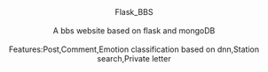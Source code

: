 <div align="center"> Flask_BBS</div><br>
<div align="center"> A bbs website based on flask and mongoDB</div><br>
<div align="center">Features:Post,Comment,Emotion classification based on dnn,Station search,Private letter</div>
